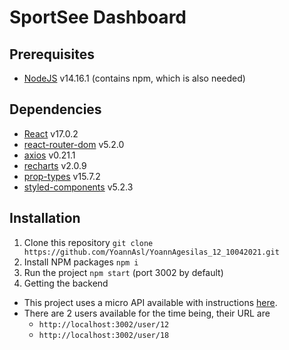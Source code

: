 # SportSee Dashboard

## Prerequisites

-   [NodeJS](https://nodejs.org/en/) v14.16.1 (contains npm, which is also needed)

## Dependencies

-   [React](https://reactjs.org/) v17.0.2
-   [react-router-dom](https://reactrouter.com/web/guides/quick-start) v5.2.0
-   [axios](https://github.com/axios/axios) v0.21.1
-   [recharts](https://recharts.org/en-US/) v2.0.9
-   [prop-types](https://www.npmjs.com/package/prop-types) v15.7.2
-   [styled-components](https://styled-components.com/) v5.2.3

## Installation

1. Clone this repository `git clone https://github.com/YoannAsl/YoannAgesilas_12_10042021.git`
2. Install NPM packages `npm i`
3. Run the project `npm start` (port 3002 by default)
4. Getting the backend

-   This project uses a micro API available with instructions [here](https://github.com/OpenClassrooms-Student-Center/P9-front-end-dashboard).
-   There are 2 users available for the time being, their URL are
    -   `http://localhost:3002/user/12`
    -   `http://localhost:3002/user/18`
